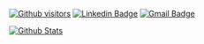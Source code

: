 <!-- ### Hi there 👋-->

<!--**fabriciop1/fabriciop1** is a ✨ _special_ ✨ repository because its `README.md` (this file) appears on your GitHub profile.-->

<!--Here are some ideas to get you started:-->

<!-- 🔭 I’m currently working on ...
- 🌱 I’m currently learning ...
- 👯 I’m looking to collaborate on ...
- 🤔 I’m looking for help with ...
- 💬 Ask me about ...
- 📫 How to reach me: ...
- 😄 Pronouns: ...
- ⚡ Fun fact: ...
-->

[![Github visitors](https://visitor-badge.glitch.me/badge?page_id=fabriciop1.visitor-badge)](https://github.com/fabriciop1)
[![Linkedin Badge](https://img.shields.io/badge/-LinkedIn-blue?style=flat-square&logo=Linkedin&logoColor=white&link=https://www.linkedin.com/in/fabriciop1/)](https://www.linkedin.com/in/fabriciop1/)
[![Gmail Badge](https://img.shields.io/badge/-Gmail-c14438?style=flat-square&logo=Gmail&logoColor=white&link=mailto:fabriciopaes1@gmail.com)](mailto:fabriciopaes1@gmail.com)

[![Github Stats](https://github-readme-stats.vercel.app/api?username=fabriciop1&hide=[%22issues%22,%22prs%22,%22contribs%22]&show_icons=true&theme=default)](https://github.com/fabriciop1)
